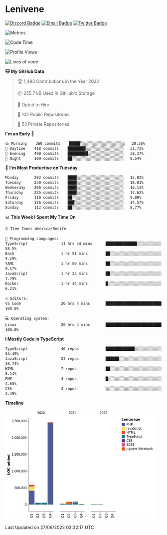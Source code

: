 # Lenivene

[![Discord Badge](https://img.shields.io/badge/-Lenivene%230715-black?style=flat-square&logo=Discord&logoColor=white)](http://discord.com/)
[![Email Badge](https://img.shields.io/badge/-lenivene@msn.com-black?style=flat-square&logo=Gmail&logoColor=white&link=mailto:lenivene@msn.com)](mailto:lenivene@msn.com)
[![Twitter Badge](https://img.shields.io/badge/-@enevinel-black?style=flat-square&logo=twitter&logoColor=white&link=https://twitter.com/enevinel)](https://twitter.com/enevinel)

<!-- https://github-readme-stats.vercel.app/api?username=lenivene&show_icons=true -->

<img src="https://metrics.lecoq.io/lenivene?template=classic&config.timezone=America%2FRecife" alt="Metrics" />

<!--START_SECTION:waka-->
![Code Time](http://img.shields.io/badge/Code%20Time-257%20hrs%2026%20mins-blue)

![Profile Views](http://img.shields.io/badge/Profile%20Views-11-blue)

![Lines of code](https://img.shields.io/badge/From%20Hello%20World%20I%27ve%20Written-3%20Million%20lines%20of%20code-blue)

**🐱 My GitHub Data** 

> 🏆 1,493 Contributions in the Year 2022
 > 
> 📦 255.7 kB Used in GitHub's Storage 
 > 
> 💼 Opted to Hire
 > 
> 📜 102 Public Repositories 
 > 
> 🔑 53 Private Repositories  
 > 
**I'm an Early 🐤** 

```text
🌞 Morning    260 commits    █████░░░░░░░░░░░░░░░░░░░░   20.36% 
🌆 Daytime    418 commits    ████████░░░░░░░░░░░░░░░░░   32.73% 
🌃 Evening    490 commits    █████████░░░░░░░░░░░░░░░░   38.37% 
🌙 Night      109 commits    ██░░░░░░░░░░░░░░░░░░░░░░░   8.54%

```
📅 **I'm Most Productive on Tuesday** 

```text
Monday       202 commits    ████░░░░░░░░░░░░░░░░░░░░░   15.82% 
Tuesday      230 commits    ████░░░░░░░░░░░░░░░░░░░░░   18.01% 
Wednesday    206 commits    ████░░░░░░░░░░░░░░░░░░░░░   16.13% 
Thursday     225 commits    ████░░░░░░░░░░░░░░░░░░░░░   17.62% 
Friday       116 commits    ██░░░░░░░░░░░░░░░░░░░░░░░   9.08% 
Saturday     186 commits    ███░░░░░░░░░░░░░░░░░░░░░░   14.57% 
Sunday       112 commits    ██░░░░░░░░░░░░░░░░░░░░░░░   8.77%

```


📊 **This Week I Spent My Time On** 

```text
⌚︎ Time Zone: America/Recife

💬 Programming Languages: 
TypeScript               11 hrs 44 mins      ██████████████░░░░░░░░░░░   58.5% 
Bash                     1 hr 51 mins        ██░░░░░░░░░░░░░░░░░░░░░░░   9.29% 
YAML                     1 hr 50 mins        ██░░░░░░░░░░░░░░░░░░░░░░░   9.17% 
JavaScript               1 hr 33 mins        ██░░░░░░░░░░░░░░░░░░░░░░░   7.79% 
Docker                   1 hr 14 mins        █░░░░░░░░░░░░░░░░░░░░░░░░   6.21%

🔥 Editors: 
VS Code                  20 hrs 4 mins       █████████████████████████   100.0%

💻 Operating System: 
Linux                    20 hrs 4 mins       █████████████████████████   100.0%

```

**I Mostly Code in TypeScript** 

```text
TypeScript               46 repos            █████████████░░░░░░░░░░░░   53.49% 
JavaScript               23 repos            ██████░░░░░░░░░░░░░░░░░░░   26.74% 
HTML                     7 repos             ██░░░░░░░░░░░░░░░░░░░░░░░   8.14% 
PHP                      4 repos             █░░░░░░░░░░░░░░░░░░░░░░░░   4.65% 
CSS                      3 repos             ░░░░░░░░░░░░░░░░░░░░░░░░░   3.49%

```


**Timeline**

![Chart not found](https://raw.githubusercontent.com/lenivene/lenivene/master/charts/bar_graph.png) 


 Last Updated on 27/06/2022 02:32:17 UTC
<!--END_SECTION:waka-->